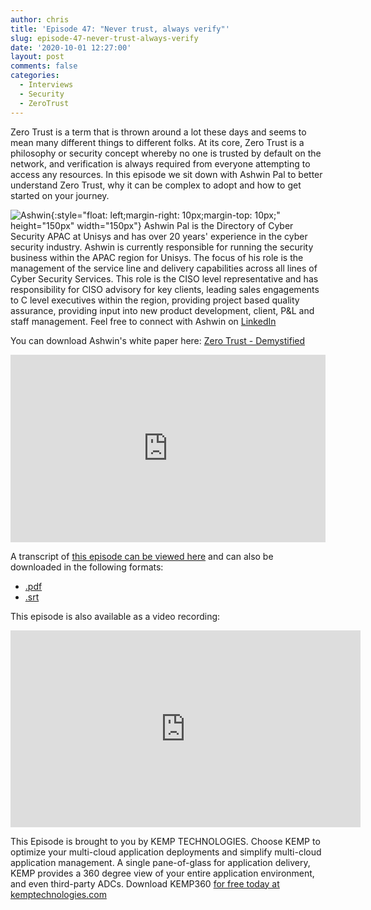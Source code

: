 ```yaml
---
author: chris
title: 'Episode 47: "Never trust, always verify"'
slug: episode-47-never-trust-always-verify
date: '2020-10-01 12:27:00'
layout: post
comments: false
categories:
  - Interviews
  - Security
  - ZeroTrust
---
```


Zero Trust is a term that is thrown around a lot these days and seems to mean many different things to different folks. At its core, Zero Trust is a philosophy or security concept whereby no one is trusted by default on the network, and verification is always required from everyone attempting to access any resources. In this episode we sit down with Ashwin Pal to better understand Zero Trust, why it can be complex to adopt and how to get started on your journey.

![Ashwin](/images/uploads/2020/10/ashwin.png){:style="float: left;margin-right: 10px;margin-top: 10px;" height="150px" width="150px"} Ashwin Pal is the Directory of Cyber Security APAC at Unisys and has over 20 years' experience in the cyber security industry. Ashwin is currently responsible for running the security business within the APAC region for Unisys. The focus of his role is the management of the service line and delivery capabilities across all lines of Cyber Security Services. This role is the CISO level representative and has responsibility for CISO advisory for key clients, leading sales engagements to C level executives within the region, providing project based quality assurance, providing input into new product development, client, P&L and staff management. Feel free to connect with Ashwin on [LinkedIn](https://www.linkedin.com/in/ashwin-pal-a1769a5/)

You can download Ashwin's white paper here: [Zero Trust - Demystified](/downloads/BR_200380_ZeroTrustDemystified_V1.pdf)

<p><iframe width="100%" height="300" scrolling="no" frameborder="no" allow="autoplay" src="https://w.soundcloud.com/player/?url=https%3A//api.soundcloud.com/tracks/903547081&color=%23ff5500&auto_play=false&hide_related=false&show_comments=true&show_user=true&show_reposts=false&show_teaser=true&visual=true"></iframe></p>

A transcript of [this episode can be viewed here](https://gist.github.com/TheCloudArch/c8bec6db1d47fc5ea45b725e818f5372) and can also be downloaded in the following formats:
* [.pdf](/transcript/episode47.pdf)
* [.srt](/transcript/episode47.srt)

This episode is also available as a video recording:

<p><iframe width="560" height="315" src="https://www.youtube.com/embed/nPbFfqR9DBY" frameborder="0" allow="accelerometer; autoplay; clipboard-write; encrypted-media; gyroscope; picture-in-picture" allowfullscreen></iframe></p>

This Episode is brought to you by KEMP TECHNOLOGIES. Choose KEMP to optimize your multi-cloud application deployments and simplify multi-cloud application management. A single pane-of-glass for application delivery, KEMP provides a 360 degree view of your entire application environment, and even third-party ADCs. Download KEMP360 [for free today at kemptechnologies.com](https://kempte.ch/2MYXjew)
